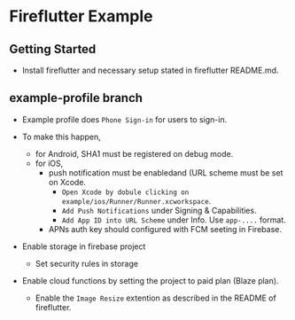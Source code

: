 # Fireflutter Example

## Getting Started


- Install fireflutter and necessary setup stated in fireflutter README.md.



## example-profile branch

- Example profile does `Phone Sign-in` for users to sign-in.

- To make this happen,
  - for Android, SHA1 must be registered on debug mode.
  - for iOS,
    - push notification must be enabledand (URL scheme must be set on Xcode.
      - `Open Xcode by dobule clicking on example/ios/Runner/Runner.xcworkspace`.
      - `Add Push Notifications` under Signing & Capabilities.
      - `Add App ID into URL Scheme` under Info. Use `app-....` format.
    - APNs auth key should configured with FCM seeting in Firebase.



- Enable storage in firebase project
  - Set security rules in storage


- Enable cloud functions by setting the project to paid plan (Blaze plan).
  - Enable the `Image Resize` extention as described in the README of fireflutter.

